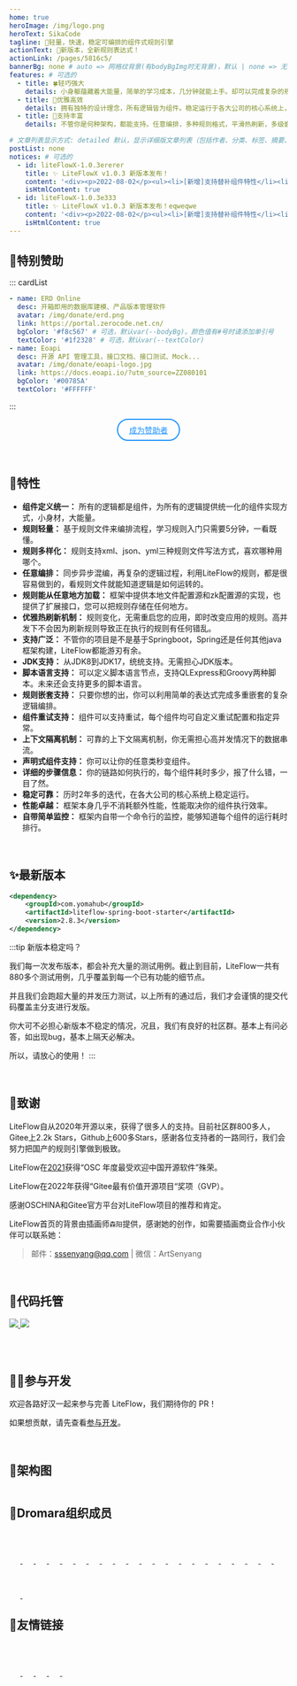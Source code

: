 ```yaml
---
home: true
heroImage: /img/logo.png
heroText: SikaCode
tagline: 🚀轻量，快速，稳定可编排的组件式规则引擎
actionText: 🧩新版本，全新规则表达式！
actionLink: /pages/5816c5/
bannerBg: none # auto => 网格纹背景(有bodyBgImg时无背景)，默认 | none => 无 | '大图地址' | background: 自定义背景样式       提示：如发现文本颜色不适应你的背景时可以到palette.styl修改$bannerTextColor变量
features: # 可选的
  - title: 🍀轻巧强大
    details: 小身躯蕴藏着大能量，简单的学习成本，几分钟就能上手。却可以完成复杂的规则编排。
  - title: 🌸优雅高效
    details: 拥有独特的设计理念，所有逻辑皆为组件。稳定运行于各大公司的核心系统上，性能卓越。
  - title: 🌼支持丰富
    details: 不管你是何种架构，都能支持。任意编排，多种规则格式，平滑热刷新，多级嵌套，外部存储扩展等等。

# 文章列表显示方式: detailed 默认，显示详细版文章列表（包括作者、分类、标签、摘要、分页等）| simple => 显示简约版文章列表（仅标题和日期）| none 不显示文章列表
postList: none
notices: # 可选的
  - id: liteFlowX-1.0.3ererer
    title: ✨ LiteFlowX v1.0.3 新版本发布！
    content: '<div><p>2022-08-02</p><ul><li>[新增]支持替补组件特性</li><li>[新增]支持node关键字的组件名包装特性</li></ul></div><p style="text-align: right;"><a href="/pages/liteflowx/">查看详情</a></p>'
    isHtmlContent: true
  - id: liteFlowX-1.0.3e333
    title: ✨ LiteFlowX v1.0.3 新版本发布！eqweqwe
    content: '<div><p>2022-08-02</p><ul><li>[新增]支持替补组件特性</li><li>[新增]支持node关键字的组件名包装特性</li></ul></div><p style="text-align: right;"><a href="/pages/liteflowx/">查看详情</a></p>'
    isHtmlContent: true
---
```


<Notice :data="$frontmatter.notices"/>

## 🌈特别赞助

::: cardList
```yaml
- name: ERD Online
  desc: 开箱即用的数据库建模、产品版本管理软件
  avatar: /img/donate/erd.png
  link: https://portal.zerocode.net.cn/
  bgColor: '#f8c567' # 可选，默认var(--bodyBg)。颜色值有#号时请添加单引号
  textColor: '#1f2328' # 可选，默认var(--textColor)
- name: Eoapi
  desc: 开源 API 管理工具，接口文档、接口测试、Mock...
  avatar: /img/donate/eoapi-logo.jpg
  link: https://docs.eoapi.io/?utm_source=ZZ080101
  bgColor: '#00785A'
  textColor: '#FFFFFF'
```
:::
<br/>

<p align="center">
  <a class="become-sponsor" href="/pages/fb599d/">成为赞助者</a>
</p>

<style>
.become-sponsor{
  padding: 8px 20px;
  display: inline-block;
  color: #1890ff;
  border-radius: 30px;
  box-sizing: border-box;
  border: 2px solid #1890ff;
}
</style>

<br/>

## 🍬特性
* **组件定义统一：** 所有的逻辑都是组件，为所有的逻辑提供统一化的组件实现方式，小身材，大能量。
* **规则轻量：** 基于规则文件来编排流程，学习规则入门只需要5分钟，一看既懂。
* **规则多样化：** 规则支持xml、json、yml三种规则文件写法方式，喜欢哪种用哪个。
* **任意编排：** 同步异步混编，再复杂的逻辑过程，利用LiteFlow的规则，都是很容易做到的，看规则文件就能知道逻辑是如何运转的。
* **规则能从任意地方加载：** 框架中提供本地文件配置源和zk配置源的实现，也提供了扩展接口，您可以把规则存储在任何地方。
* **优雅热刷新机制：** 规则变化，无需重启您的应用，即时改变应用的规则。高并发下不会因为刷新规则导致正在执行的规则有任何错乱。
* **支持广泛：** 不管你的项目是不是基于Springboot，Spring还是任何其他java框架构建，LiteFlow都能游刃有余。
* **JDK支持：** 从JDK8到JDK17，统统支持。无需担心JDK版本。
* **脚本语言支持：** 可以定义脚本语言节点，支持QLExpress和Groovy两种脚本。未来还会支持更多的脚本语言。
* **规则嵌套支持：** 只要你想的出，你可以利用简单的表达式完成多重嵌套的复杂逻辑编排。
* **组件重试支持：** 组件可以支持重试，每个组件均可自定义重试配置和指定异常。
* **上下文隔离机制：** 可靠的上下文隔离机制，你无需担心高并发情况下的数据串流。
* **声明式组件支持：** 你可以让你的任意类秒变组件。
* **详细的步骤信息：** 你的链路如何执行的，每个组件耗时多少，报了什么错，一目了然。
* **稳定可靠：** 历时2年多的迭代，在各大公司的核心系统上稳定运行。
* **性能卓越：** 框架本身几乎不消耗额外性能，性能取决你的组件执行效率。
* **自带简单监控：** 框架内自带一个命令行的监控，能够知道每个组件的运行耗时排行。

<br/>

## ✨最新版本

```xml
<dependency>
    <groupId>com.yomahub</groupId>
    <artifactId>liteflow-spring-boot-starter</artifactId>
    <version>2.8.3</version>
</dependency>
```

:::tip 新版本稳定吗？

我们每一次发布版本，都会补充大量的测试用例。截止到目前，LiteFlow一共有880多个测试用例，几乎覆盖到每一个已有功能的细节点。

并且我们会跑超大量的并发压力测试，以上所有的通过后，我们才会谨慎的提交代码覆盖主分支进行发版。

你大可不必担心新版本不稳定的情况，况且，我们有良好的社区群。基本上有问必答，如出现bug，基本上隔天必解决。

所以，请放心的使用！
:::

<br/>

## 🎉致谢

LiteFlow自从2020年开源以来，获得了很多人的支持。目前社区群800多人，Gitee上2.2k Stars，Github上600多Stars，感谢各位支持者的一路同行，我们会努力把国产的规则引擎做到极致。

LiteFlow在[2021](https://www.oschina.net/project/top_cn_2021)获得“OSC 年度最受欢迎中国开源软件”殊荣。

LiteFlow在2022年获得“Gitee最有价值开源项目“奖项（GVP）。

感谢OSCHINA和Gitee官方平台对LiteFlow项目的推荐和肯定。

LiteFlow首页的背景由插画师`森阳`提供，感谢她的创作，如需要插画商业合作小伙伴可以联系她：

> 邮件：sssenyang@qq.com | 微信：ArtSenyang

<br/>

## 🏡代码托管

<a href='https://gitee.com/dromara/liteFlow' target="_blank">
    <img class="no-zoom" src="https://img.shields.io/badge/Gitee-red?logo=gitee&logoColor=white&style=for-the-badge"/>
</a>

<a href="https://github.com/dromara/liteflow" target="_blank">
    <img class="no-zoom" src="https://img.shields.io/badge/Github-blue?logo=github&logoColor=white&style=for-the-badge"/>
</a>

<br/><br/>

## 💪🏻参与开发

欢迎各路好汉一起来参与完善 LiteFlow，我们期待你的 PR！

如果想贡献，请先查看[参与开发](/pages/ae4dd5/)。

<br/>

## 🍭架构图

<img :src="$withBase('/img/arch.png')" style="zoom: 120%" class="no-zoom">

<br/>

## 🐳Dromara组织成员
<span style="width: 150px;text-align: left">
    <a href="https://gitee.com/dromara/TLog" target="_blank">
        <img :src="$withBase('/img/dromara/tlog-logo.png')" class="no-zoom" style="height:40px;max-width:150px;margin: 10px;">
    </a>
</span>
<span style="width: 150px;text-align: left">
    <a href="https://gitee.com/dromara/liteFlow" target="_blank">
        <img :src="$withBase('/img/dromara/liteflow-logo.png')" class="no-zoom" style="height:40px;max-width:180px;margin: 10px;">
    </a>
</span>
<span style="width: 150px;text-align: left">
    <a href="https://gitee.com/dromara/hutool" target="_blank">
        <img :src="$withBase('/img/dromara/hutool-logo.png')" class="no-zoom" style="height:40px;max-width:150px;margin: 10px;">
    </a>
</span>
<span style="width: 150px;text-align: left">
    <a href="https://gitee.com/dromara/sa-token" target="_blank">
        <img :src="$withBase('/img/dromara/satoken-logo.png')" class="no-zoom" style="height:40px;max-width:150px;margin: 10px;">
    </a>
</span>
<span style="width: 150px;text-align: left">
    <a href="https://gitee.com/dromara/hmily" target="_blank">
        <img :src="$withBase('/img/dromara/hmily-logo.png')" class="no-zoom" style="height:40px;max-width:150px;margin: 10px;">
    </a>
</span>
<span style="width: 150px;text-align: left">
    <a href="https://gitee.com/dromara/Raincat" target="_blank">
        <img :src="$withBase('/img/dromara/raincat-logo.png')" class="no-zoom" style="height:40px;max-width:150px;margin: 10px;">
    </a>
</span>
<span style="width: 150px;text-align: left">
    <a href="https://gitee.com/dromara/myth" target="_blank">
        <img :src="$withBase('/img/dromara/myth-logo.png')" class="no-zoom" style="height:40px;max-width:150px;margin: 10px;">
    </a>
</span>
<span style="width: 150px;text-align: left">
    <a href="https://gitee.com/dromara/cubic" target="_blank">
        <img :src="$withBase('/img/dromara/cubic-logo.png')" class="no-zoom" style="height:40px;max-width:150px;margin: 10px;">
    </a>
</span>
<span style="width: 150px;text-align: left">
    <a href="https://gitee.com/dromara/forest" target="_blank">
        <img :src="$withBase('/img/dromara/forest-logo.png')" class="no-zoom" style="height:40px;max-width:150px;margin: 10px;">
    </a>
</span>
<span style="width: 150px;text-align: left">
    <a href="https://jpom.top" target="_blank">
        <img :src="$withBase('/img/dromara/jpom-logo.png')" class="no-zoom" style="height:40px;max-width:150px;margin: 10px;">
    </a>
</span>
<span style="width: 150px;text-align: left">
    <a href="https://gitee.com/dromara/sureness" target="_blank">
        <img :src="$withBase('/img/dromara/sureness-logo.png')" class="no-zoom" style="height:40px;max-width:150px;margin: 10px;">
    </a>
</span>
<span style="width: 150px;text-align: left">
    <a href="https://gitee.com/dromara/easy-es" target="_blank">
        <img :src="$withBase('/img/dromara/ee-logo.png')" class="no-zoom" style="height:40px;max-width:150px;margin: 10px;">
    </a>
</span>
<span style="width: 150px;text-align: left">
    <a href="https://gitee.com/dromara/northstar" target="_blank">
        <img :src="$withBase('/img/dromara/northstar-logo.png')" class="no-zoom" style="height:40px;max-width:180px;margin: 10px;">
    </a>
</span>
<span style="width: 150px;text-align: left">
    <a href="https://gitee.com/dromara/hertzbeat" target="_blank">
        <img :src="$withBase('/img/dromara/hertzbeat-logo.png')" class="no-zoom" style="height:40px;max-width:150px;margin: 10px;">
    </a>
</span>
<span style="width: 150px;text-align: left">
    <a href="https://gitee.com/dromara/dynamic-tp" target="_blank">
        <img :src="$withBase('/img/dromara/dynamictp-logo.png')" class="no-zoom" style="height:40px;max-width:150px;margin: 10px;">
    </a>
</span>
<span style="width: 150px;text-align: left">
    <a href="https://gitee.com/dromara/mendmix" target="_blank">
        <img :src="$withBase('/img/dromara/mendmix-logo.png')" class="no-zoom" style="height:40px;max-width:150px;margin: 10px;">
    </a>
</span>
<span style="width: 150px;text-align: left">
    <a href="https://gitee.com/dromara/koalas-rpc" target="_blank">
        <img :src="$withBase('/img/dromara/koalas-logo.png')" class="no-zoom" style="height:40px;max-width:150px;margin: 10px;">
    </a>
</span>
<span style="width: 150px;text-align: left">
    <a href="https://gitee.com/dromara/MaxKey" target="_blank">
        <img :src="$withBase('/img/dromara/maxkey-logo.png')" class="no-zoom" style="height:40px;max-width:150px;margin: 10px;">
    </a>
</span>
<span style="width: 150px;text-align: left">
    <a href="https://gitee.com/dromara/gobrs-async" target="_blank">
        <img :src="$withBase('/img/dromara/gobrsasync-logo.png')" class="no-zoom" style="height:40px;max-width:150px;margin: 10px;">
    </a>
</span>
<span style="width: 150px;text-align: left">
    <a href="https://gitee.com/dromara/fast-request" target="_blank">
        <img :src="$withBase('/img/dromara/fastrequest-logo.png')" class="no-zoom" style="height:40px;max-width:150px;margin: 10px;">
    </a>
</span>
<span style="width: 150px;text-align: left">
    <a href="https://gitee.com/dromara/x-easypdf" target="_blank">
        <img :src="$withBase('/img/dromara/xeasypdf-logo.png')" class="no-zoom" style="height:40px;max-width:150px;margin: 10px;">
    </a>
</span>
<span style="width: 150px;text-align: left">
    <a href="https://gitee.com/dromara/image-combiner" target="_blank">
        <img :src="$withBase('/img/dromara/imagecombiner-logo.png')" class="no-zoom" style="height:40px;max-width:150px;margin: 10px;">
    </a>
</span>
<span style="width: 150px;text-align: left">
    <a href="https://gitee.com/dromara/dante-cloud" target="_blank">
        <img :src="$withBase('/img/dromara/dantecloud-logo.png')" class="no-zoom" style="height:40px;max-width:150px;margin: 10px;">
    </a>
</span>

<br/>

## 🧲友情链接
<span style="width: 150px;flex:1;text-align: left">
    <a href="https://gitee.com" target="_blank">
        <img :src="$withBase('/img/link/gitee-logo.png')" class="no-zoom" style="height:40px;max-width:150px;margin: 10px;">
    </a>
</span>
<span style="width: 150px;text-align: left">
    <a href="https://www.oschina.net" target="_blank">
        <img :src="$withBase('/img/link/oschina-logo.png')" class="no-zoom" style="height:40px;max-width:150px;margin: 10px;">
    </a>
</span>
<span style="width: 150px;text-align: left">
    <a href="http://www.layui-vue.com/zh-CN/index" target="_blank">
        <img :src="$withBase('/img/link/layui-vue.png')" class="no-zoom" style="height:40px;max-width:150px;margin: 10px;">
    </a>
</span>
<span style="width: 150px;text-align: left">
    <a href="http://www.pearadmin.com/" target="_blank">
        <img :src="$withBase('/img/link/pearAdmin-logo.png')" class="no-zoom" style="height:40px;max-width:150px;margin: 10px;">
    </a>
</span>
<span style="width: 150px;text-align: left">
    <a href="https://gitee.com/dotnetchina" target="_blank">
        <img :src="$withBase('/img/link/dotnet-china-logo.png')" class="no-zoom" style="height:40px;max-width:150px;margin: 10px;">
    </a>
</span>

<br/>

<!-- AD -->
<div class="wwads-cn wwads-horizontal page-wwads" data-id="129"></div>
<style>
  .page-wwads{
    width:100%!important;
    min-height: 0;
    margin: 0;
  }
  .page-wwads .wwads-img img{
    width:80px!important;
  }
  .page-wwads .wwads-poweredby{
    width: 40px;
    position: absolute;
    right: 25px;
    bottom: 3px;
  }
  .wwads-content .wwads-text, .page-wwads .wwads-text{
    height: 100%;
    padding-top: 5px;
    display: block;
  }
</style>
